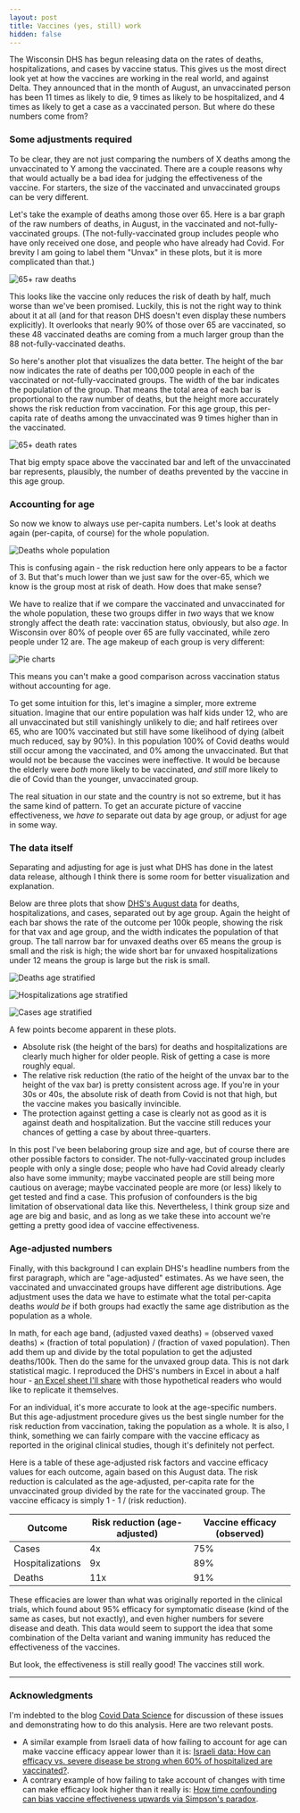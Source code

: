 ```yaml
---
layout: post
title: Vaccines (yes, still) work
hidden: false
---
```


The Wisconsin DHS has begun releasing data on the rates of deaths, hospitalizations, and cases by vaccine status. This gives us the most direct look yet at how the vaccines are working in the real world, and against Delta. They announced that in the month of August, an unvaccinated person has been 11 times as likely to die, 9 times as likely to be hospitalized, and 4 times as likely to get a case as a vaccinated person. But where do these numbers come from?

### Some adjustments required
To be clear, they are not just comparing the numbers of X deaths among the unvaccinated to Y among the vaccinated. There are a couple reasons why that would actually be a bad idea for judging the effectiveness of the vaccine. For starters, the size of the vaccinated and unvaccinated groups can be very different. 

Let's take the example of deaths among those over 65. Here is a bar graph of the raw numbers of deaths, in August, in the vaccinated and not-fully-vaccinated groups. (The not-fully-vaccinated group includes people who have only received one dose, and people who have already had Covid. For brevity I am going to label them "Unvax" in these plots, but it is more complicated than that.)

![65+ raw deaths](../assets/VaxBarAge-DeathRaw-65.png)

This looks like the vaccine only reduces the risk of death by half, much worse than we've been promised. Luckily, this is not the right way to think about it at all (and for that reason DHS doesn't even display these numbers explicitly). It overlooks that nearly 90% of those over 65 are vaccinated, so these 48 vaccinated deaths are coming from a much larger group than the 88 not-fully-vaccinated deaths.

So here's another plot that visualizes the data better. The height of the bar now indicates the rate of deaths per 100,000 people in each of the vaccinated or not-fully-vaccinated groups. The width of the bar indicates the population of the group. That means the total area of each bar is proportional to the raw number of deaths, but the height more accurately shows the risk reduction from vaccination. For this age group, this per-capita rate of deaths among the unvaccinated was 9 times higher than in the vaccinated.

![65+ death rates](../assets/VaxBarAge-Death-65.png)

That big empty space above the vaccinated bar and left of the unvaccinated bar represents, plausibly, the number of deaths prevented by the vaccine in this age group.

### Accounting for age
So now we know to always use per-capita numbers. Let's look at deaths again (per-capita, of course) for the whole population.

![Deaths whole population](../assets/VaxBarAge-Death-Total.png)

This is confusing again - the risk reduction here only appears to be a factor of 3. But that's much lower than we just saw for the over-65, which we know is the group most at risk of death. How does that make sense?

We have to realize that if we compare the vaccinated and unvaccinated for the whole population, these two groups differ in *two* ways that we know strongly affect the death rate: vaccination status, obviously, but also *age*. In Wisconsin over 80% of people over 65 are fully vaccinated, while zero people under 12 are. The age makeup of each group is very different:

![Pie charts](../assets/VaxAgeMakeupPies.png)

This means you can't make a good comparison across vaccination status without accounting for age. 

To get some intuition for this, let's imagine a simpler, more extreme situation. Imagine that our entire population was half kids under 12, who are all unvaccinated but still vanishingly unlikely to die; and half retirees over 65, who are 100% vaccinated but still have some likelihood of dying (albeit much reduced, say by 90%). In this population 100% of Covid deaths would still occur among the vaccinated, and 0% among the unvaccinated. But that would not be because the vaccines were ineffective. It would be because the elderly were *both* more likely to be vaccinated, *and still* more likely to die of Covid than the younger, unvaccinated group.

The real situation in our state and the country is not so extreme, but it has the same kind of pattern. To get an accurate picture of vaccine effectiveness, we *have to* separate out data by age group, or adjust for age in some way.

### The data itself
Separating and adjusting for age is just what DHS has done in the latest data release, although I think there is some room for better visualization and explanation.

Below are three plots that show [DHS's August data](https://www.dhs.wisconsin.gov/covid-19/vaccine-status.htm) for deaths, hospitalizations, and cases, separated out by age group. Again the height of each bar shows the rate of the outcome per 100k people, showing the risk for that vax and age group, and the width indicates the population of that group. The tall narrow bar for unvaxed deaths over 65 means the group is small and the risk is high; the wide short bar for unvaxed hospitalizations under 12 means the group is large but the risk is small.

![Deaths age stratified](../assets/VaxBarAge-Deaths-StratAge.png)

![Hospitalizations age stratified](../assets/VaxBarAge-Hospitalizations-StratAge.png)

![Cases age stratified](../assets/VaxBarAge-Cases-StratAge.png)

A few points become apparent in these plots.
* Absolute risk (the height of the bars) for deaths and hospitalizations are clearly much higher for older people. Risk of getting a case is more roughly equal.
* The relative risk reduction (the ratio of the height of the unvax bar to the height of the vax bar) is pretty consistent across age. If you're in your 30s or 40s, the absolute risk of death from Covid is not that high, but the vaccine makes you basically invincible.
* The protection against getting a case is clearly not as good as it is against death and hospitalization. But the vaccine still reduces your chances of getting a case by about three-quarters.

In this post I've been belaboring group size and age, but of course there are other possible factors to consider. The not-fully-vaccinated group includes people with only a single dose; people who have had Covid already clearly also have some immunity; maybe vaccinated people are still being more cautious on average; maybe vaccinated people are more (or less) likely to get tested and find a case. This profusion of confounders is the big limitation of observational data like this. Nevertheless, I think group size and age are big and basic, and as long as we take these into account we're getting a pretty good idea of vaccine effectiveness.


### Age-adjusted numbers
Finally, with this background I can explain DHS's headline numbers from the first paragraph, which are "age-adjusted" estimates. As we have seen, the vaccinated and unvaccinated groups have different age distributions. Age adjustment uses the data we have to estimate what the total per-capita deaths *would be* if both groups had exactly the same age distribution as the population as a whole.

In math, for each age band, (adjusted vaxed deaths) = (observed vaxed deaths) &times; (fraction of total population) / (fraction of vaxed population). Then add them up and divide by the total population to get the adjusted deaths/100k. Then do the same for the unvaxed group data. This is not dark statistical magic. I reproduced the DHS's numbers in Excel in about a half hour - [an Excel sheet I'll share](https://github.com/mattbayer/covid-wisconsin/raw/master/docs/assets/Age-Adjustment-Deaths-August.xlsx) with those hypothetical readers who would like to replicate it themselves. 

For an individual, it's more accurate to look at the age-specific numbers. But this age-adjustment procedure gives us the best single number for the risk reduction from vaccination, taking the population as a whole. It is also, I think, something we can fairly compare with the vaccine efficacy as reported in the original clinical studies, though it's definitely not perfect.

Here is a table of these age-adjusted risk factors and vaccine efficacy values for each outcome, again based on this August data. The risk reduction is calculated as the age-adjusted, per-capita rate for the unvaccinated group divided by the rate for the vaccinated group. The vaccine efficacy is simply 1 - 1 / (risk reduction).

Outcome | Risk reduction (age-adjusted) | Vaccine efficacy (observed)
---------- | ----------- | -----------
Cases | 4x | 75%
Hospitalizations | 9x | 89%
Deaths | 11x | 91%

These efficacies are lower than what was originally reported in the clinical trials, which found about 95% efficacy for symptomatic disease (kind of the same as cases, but not exactly), and even higher numbers for severe disease and death. This data would seem to support the idea that some combination of the Delta variant and waning immunity has reduced the effectiveness of the vaccines. 

But look, the effectiveness is still really good! The vaccines still work.

---

### Acknowledgments
I'm indebted to the blog [Covid Data Science](https://www.covid-datascience.com/) for discussion of these issues and demonstrating how to do this analysis. Here are two relevant posts.
* A similar example from Israeli data of how failing to account for age can make vaccine efficacy appear lower than it is: [Israeli data: How can efficacy vs. severe disease be strong when 60% of hospitalized are vaccinated?](https://www.covid-datascience.com/post/israeli-data-how-can-efficacy-vs-severe-disease-be-strong-when-60-of-hospitalized-are-vaccinated).
* A contrary example of how failing to take account of changes with time can make efficacy look higher than it really is: [How time confounding can bias vaccine effectiveness upwards via Simpson's paradox](https://www.covid-datascience.com/post/how-time-confounding-can-bias-vaccine-effectiveness-upwards-via-simpson-s-paradox).
